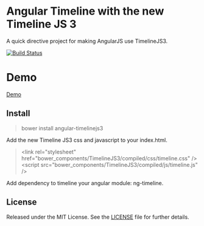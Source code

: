 # Angular Timeline with the new Timeline JS 3

A quick directive project for making AngularJS use TimelineJS3.

[![Build Status](https://secure.travis-ci.org/fmaturel/angular-timelinejs3.svg)](http:/travis-ci.org/fmaturel/angular-timelinejs3)

# Demo

[Demo](http://fmaturel.github.io/angular-timelinejs3/example/index.html)

## Install

> bower install angular-timelinejs3

Add the new Timeline JS3 css and javascript to your index.html.

> &lt;link rel="stylesheet" href="bower_components/TimelineJS3/compiled/css/timeline.css" /&gt;
> &lt;script src="bower_components/TimelineJS3/compiled/js/timeline.js" /&gt; 

Add dependency to timeline your angular module: ng-timeline.

## License

Released under the MIT License. See the [LICENSE][license] file for further details.

[license]: https://github.com/fmaturel/angular-timelinejs3/blob/master/LICENSE